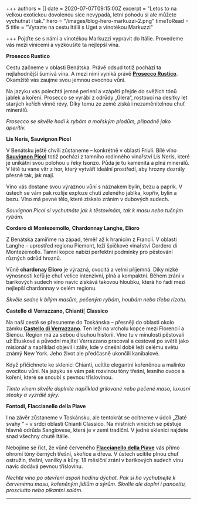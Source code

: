 +++
authors = []
date = 2020-07-07T09:15:00Z
excerpt = "Letos to na velkou exotickou dovolenou sice nevypadá, letní pohodu si ale můžete vychutnat i tak."
hero = "/images/blog-hero-markuzzi-2.png"
timeToRead = 5
title = "Vyrazte na cestu Itálii s Uget a vinotékou Markuzzi"

+++
Pojďte se s námi a vinotékou Markuzzi vypravit do Itálie. Provedeme vás mezi vinicemi a vyzkoušíte ta nejlepší vína.

**Prosecco Rustico**

Cestu začneme v oblasti Benátska. Právě odsud totiž pochází ta nejlahodnější šumivá vína. A mezi nimi vyniká právě [**Prosecco Rustico**](https://shop.uget.cz/products/504-nino-franco-valdobbiadene-rustico-prosecco-di-valdobbiadene-docg-magnum201815). Okamžitě vás zaujme svou jemnou ovocnou vůní.

Na jazyku vás polechtá jemné perlení a vzápětí přejde do svěžích tónů jablek a koření. Prosecco se vyrábí z odrůdy „Glera“, rostoucí na desítky let starých keřích vinné révy. Díky tomu ze země získá i nezaměnitelnou chuť minerálů.

_Prosecco se skvěle hodí k rybám a mořským plodům, případně jako aperitiv._

**Lis Neris, Sauvignon Picol**

V Benátsku ještě chvíli zůstaneme – konkrétně v oblasti Friuli. Bílé víno [**Sauvignon Picol**](https://shop.uget.cz/products/540-lis-neris-friuli-isonzo-lis-igt-pinot-grigio--chardonnay--sauvignon2016075) totiž pochází z tamního rodinného vinařství Lis Neris, které je unikátní svou polohou u řeky Isonzo. Půda je tu kamenitá a plná minerálů. V létě tu vane vítr z hor, který vytváří ideální prostředí, aby hrozny dozrály přesně tak, jak mají.

Víno vás dostane svou výraznou vůní s náznakem bylin, bezu a paprik. V ústech se vám pak rozlije exploze chutí zeleného jablka, kopřiv, bylin a bezu. Víno má pevné tělo, které získalo zráním v dubových sudech.

_Sauvignon Picol si vychutnáte jak k těstovinám, tak k masu nebo tučným rybám._

**Cordero di Montezemollo**, **Chardonnay Langhe, Elioro**

Z Benátska zamíříme na západ, téměř až k hranicím z Francií. V oblasti Langhe – uprostřed regionu Piemont, leží špičkové vinařství Cordero di Montezemollo. Tamní kopce nabízí perfektní podmínky pro pěstování různých odrůd hroznů.

Vůně **chardonay Elioro** je výrazná, ovocitá a velmi příjemná. Díky nízké výnosnosti keřů je chuť velice intenzivní, plná a kompaktní. Během zrání v barikových sudech víno navíc získává takovou hloubku, která ho řadí mezi nejlepší chardonnay v celém regionu.

_Skvěle sedne k bílým masům, pečeným rybám, houbám nebo třeba rizotu_.

**Castello di Verrazzano, Chianti**[\[](#_msocom_1) **Classico**

Na naší cestě se přesuneme do Toskánska – přesněji do oblasti okolo zámku [**Castello di Verrazzano**](https://shop.uget.cz/products/425-castello-di-verrazzano---toscana---greve-chianti-classico-docg2016075). Ten leží na vrcholu kopce mezi Florencií a Sienou. Region má za sebou dlouhou historii. Víno tu v minulosti pěstovali už Etuskové a původní majitel Verrazzano pracoval a cestoval po světě jako misionář a například objevil i záliv, kde v dnešní době leží celému světu známý New York. Jeho život ale předčasně ukončili kanibalové.

Když přičichnete ke sklenici Chianti, ucítíte elegantní kořeněnou a malinko ovocitou vůni. Na jazyku se vám pak rozvinou tóny třešní, lesního ovoce a koření, které se snoubí s pevnou tříslovinou.

_Tímto vínem skvěle doplníte například grilované nebo pečené maso, luxusní steaky a vyzrálé sýry._

**Fontodi, Flaccianello della Piave**

I na závěr zůstaneme v Toskánsku, ale tentokrát se ocitneme v údolí „Zlaté svahy ” – v srdci oblasti Chianti Classico. Na místních vinicích se pěstuje hlavně odrůda Sangiovese, která je v zemi tradiční. V jedné sklenici najdete snad všechny chutě Itálie.

Nebojíme se říct, že vůně červeného [**Flaccianello della Piave**](https://shop.uget.cz/products/439-fontodi---toscana---panzano-flaccianello-della-pieve-igt20163) vás přímo ohromí tóny černých třešní, skořice a dřeva. V ústech ucítíte plnou chuť ostružin, třešní, vanilky a kůry. 18 měsíční zrání v barikových sudech vínu navíc dodává pevnou tříslovinu.

_Nechte víno po otevření aspoň hodinu dýchat. Pak si ho vychutnejte k červenému masu, kořeněným jídlům a sýrům. Skvěle ale doplní i pancettu, prosciutto nebo pikantní salám._

***